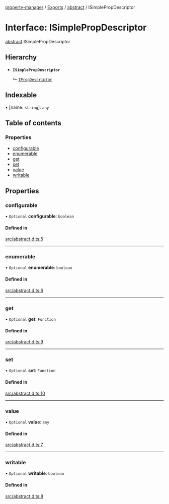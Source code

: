 [property-manager](../README.md) / [Exports](../modules.md) / [abstract](../modules/abstract.md) / ISimplePropDescriptor

# Interface: ISimplePropDescriptor

[abstract](../modules/abstract.md).ISimplePropDescriptor

## Hierarchy

- **`ISimplePropDescriptor`**

  ↳ [`IPropDescriptor`](abstract.IPropDescriptor.md)

## Indexable

▪ [name: `string`]: `any`

## Table of contents

### Properties

- [configurable](abstract.ISimplePropDescriptor.md#configurable)
- [enumerable](abstract.ISimplePropDescriptor.md#enumerable)
- [get](abstract.ISimplePropDescriptor.md#get)
- [set](abstract.ISimplePropDescriptor.md#set)
- [value](abstract.ISimplePropDescriptor.md#value)
- [writable](abstract.ISimplePropDescriptor.md#writable)

## Properties

### configurable

• `Optional` **configurable**: `boolean`

#### Defined in

[src/abstract.d.ts:5](https://github.com/snowyu/property-manager.js/blob/d0c8aad/src/abstract.d.ts#L5)

___

### enumerable

• `Optional` **enumerable**: `boolean`

#### Defined in

[src/abstract.d.ts:6](https://github.com/snowyu/property-manager.js/blob/d0c8aad/src/abstract.d.ts#L6)

___

### get

• `Optional` **get**: `Function`

#### Defined in

[src/abstract.d.ts:9](https://github.com/snowyu/property-manager.js/blob/d0c8aad/src/abstract.d.ts#L9)

___

### set

• `Optional` **set**: `Function`

#### Defined in

[src/abstract.d.ts:10](https://github.com/snowyu/property-manager.js/blob/d0c8aad/src/abstract.d.ts#L10)

___

### value

• `Optional` **value**: `any`

#### Defined in

[src/abstract.d.ts:7](https://github.com/snowyu/property-manager.js/blob/d0c8aad/src/abstract.d.ts#L7)

___

### writable

• `Optional` **writable**: `boolean`

#### Defined in

[src/abstract.d.ts:8](https://github.com/snowyu/property-manager.js/blob/d0c8aad/src/abstract.d.ts#L8)
